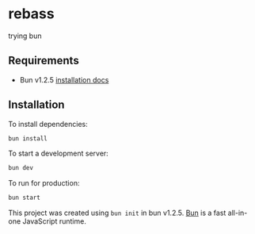 # rebass

trying bun

## Requirements

- Bun v1.2.5 [installation docs](https://bun.sh/docs/installation)

## Installation

To install dependencies:

```bash
bun install
```

To start a development server:

```bash
bun dev
```

To run for production:

```bash
bun start
```

This project was created using `bun init` in bun v1.2.5. [Bun](https://bun.sh) is a fast all-in-one JavaScript runtime.
